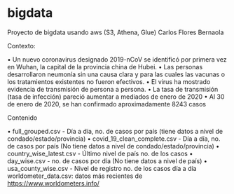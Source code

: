 # bigdata
Proyecto de bigdata usando aws (S3, Athena, Glue)
Carlos Flores Bernaola

Contexto:

•	Un nuevo coronavirus designado 2019-nCoV se identificó por primera vez en Wuhan, la capital de la provincia china de Hubei.
•	Las personas desarrollaron neumonía sin una causa clara y para las cuales las vacunas o los tratamientos existentes no fueron efectivos.
•	El virus ha mostrado evidencia de transmisión de persona a persona.
•	La tasa de transmisión (tasa de infección) pareció aumentar a mediados de enero de 2020
•	Al 30 de enero de 2020, se han confirmado aproximadamente 8243 casos

Contenido

•	full_grouped.csv - Día a día, no. de casos por país (tiene datos a nivel de condado/estado/provincia)
•	covid_19_clean_complete.csv - Día a día, no. de casos por país (No tiene datos a nivel de condado/estado/provincia)
•	country_wise_latest.csv - Último nivel de país no. de los casos
•	day_wise.csv - no. de casos por día (No tiene datos a nivel de país)
•	usa_county_wise.csv - Nivel de registro no. de los casos día a día worldometer_data.csv: datos más recientes de https://www.worldometers.info/
